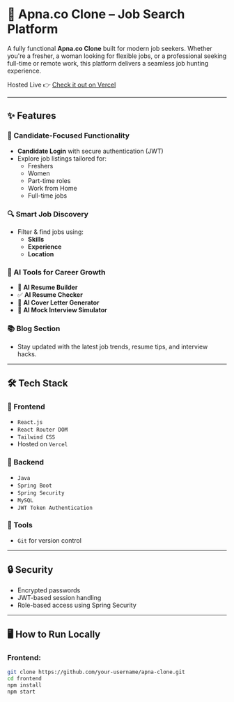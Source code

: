 # 🚀 Apna.co Clone – Job Search Platform

A fully functional **Apna.co Clone** built for modern job seekers. Whether you're a fresher, a woman looking for flexible jobs, or a professional seeking full-time or remote work, this platform delivers a seamless job hunting experience.

Hosted Live 👉 [Check it out on Vercel](https://apna-job-clone-ewpr-git-main-ghadagerohan07-gmailcoms-projects.vercel.app/)

---

## ✨ Features

### 👤 Candidate-Focused Functionality
- **Candidate Login** with secure authentication (JWT)
- Explore job listings tailored for:
  - Freshers
  - Women
  - Part-time roles
  - Work from Home
  - Full-time jobs

### 🔍 Smart Job Discovery
- Filter & find jobs using:
  - **Skills**
  - **Experience**
  - **Location**

### 🤖 AI Tools for Career Growth
- 🚀 **AI Resume Builder**
- ✅ **AI Resume Checker**
- 📄 **AI Cover Letter Generator**
- 🎤 **AI Mock Interview Simulator**

### 📚 Blog Section
- Stay updated with the latest job trends, resume tips, and interview hacks.

---

## 🛠️ Tech Stack

### 🔹 Frontend
- `React.js`
- `React Router DOM`
- `Tailwind CSS`
- Hosted on `Vercel`

### 🔹 Backend
- `Java`
- `Spring Boot`
- `Spring Security`
- `MySQL`
- `JWT Token Authentication`

### 🔹 Tools
- `Git` for version control

---

## 🔒 Security
- Encrypted passwords
- JWT-based session handling
- Role-based access using Spring Security

---

## 🖥️ How to Run Locally

### Frontend:
```bash
git clone https://github.com/your-username/apna-clone.git
cd frontend
npm install
npm start
